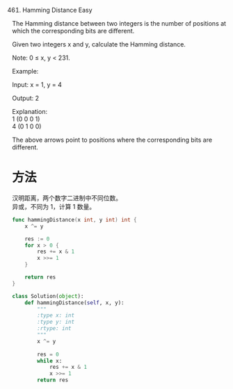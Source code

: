 461. Hamming Distance
Easy

The Hamming distance between two integers is the number of positions at which the corresponding bits are different.

Given two integers x and y, calculate the Hamming distance.

Note:
0 ≤ x, y < 231.  

Example:

Input: x = 1, y = 4

Output: 2

Explanation:  
1   (0 0 0 1)  
4   (0 1 0 0)  


The above arrows point to positions where the corresponding bits are different.

# 方法
汉明距离，两个数字二进制中不同位数。   
异或，不同为 1，计算 1 数量。


```go
func hammingDistance(x int, y int) int {
    x ^= y

	res := 0
	for x > 0 {
		res += x & 1
		x >>= 1
	}

	return res
}
```

```python
class Solution(object):
    def hammingDistance(self, x, y):
        """
        :type x: int
        :type y: int
        :rtype: int
        """
        x ^= y 
        
        res = 0 
        while x:
            res += x & 1
            x >>= 1
        return res
```